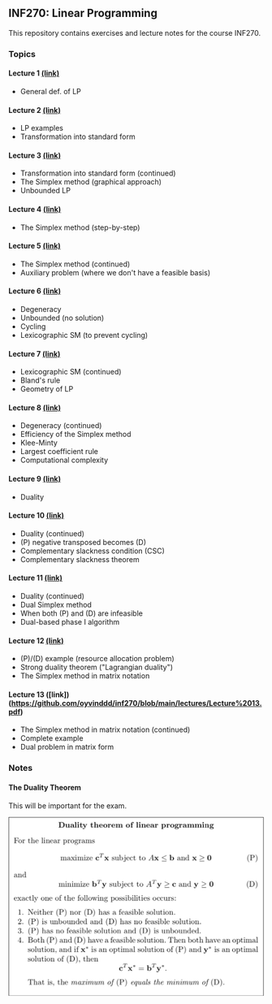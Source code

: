 ## INF270: Linear Programming

This repository contains exercises and lecture notes for the course INF270.

### Topics

#### Lecture 1 [(link)](https://github.com/oyvinddd/inf270/blob/main/lectures/Lecture%201.pdf)
* General def. of LP

#### Lecture 2 [(link)](https://github.com/oyvinddd/inf270/blob/main/lectures/Lecture%202.pdf)
* LP examples
* Transformation into standard form

#### Lecture 3 [(link)](https://github.com/oyvinddd/inf270/blob/main/lectures/Lecture%203.pdf)
* Transformation into standard form (continued)
* The Simplex method (graphical approach)
* Unbounded LP

#### Lecture 4 [(link)](https://github.com/oyvinddd/inf270/blob/main/lectures/Lecture%204.pdf)
* The Simplex method (step-by-step)

#### Lecture 5 [(link)](https://github.com/oyvinddd/inf270/blob/main/lectures/Lecture%205.pdf)
* The Simplex method (continued)
* Auxiliary problem (where we don't have a feasible basis)

#### Lecture 6 [(link)](https://github.com/oyvinddd/inf270/blob/main/lectures/Lecture%206.pdf)
* Degeneracy
* Unbounded (no solution)
* Cycling
* Lexicographic SM (to prevent cycling)

#### Lecture 7 [(link)](https://github.com/oyvinddd/inf270/blob/main/lectures/Lecture%207.pdf)
* Lexicographic SM (continued)
* Bland's rule
* Geometry of LP

#### Lecture 8 [(link)](https://github.com/oyvinddd/inf270/blob/main/lectures/Lecture%208.pdf)
* Degeneracy (continued)
* Efficiency of the Simplex method
* Klee-Minty
* Largest coefficient rule
* Computational complexity

#### Lecture 9 [(link)](https://github.com/oyvinddd/inf270/blob/main/lectures/Lecture%209.pdf)
* Duality

#### Lecture 10 [(link)](https://github.com/oyvinddd/inf270/blob/main/lectures/Lecture%2010.pdf)
* Duality (continued)
* (P) negative transposed becomes (D)
* Complementary slackness condition (CSC)
* Complementary slackness theorem

#### Lecture 11 [(link)](https://github.com/oyvinddd/inf270/blob/main/lectures/Lecture%2011.pdf)
* Duality (continued)
* Dual Simplex method
* When both (P) and (D) are infeasible
* Dual-based phase I algorithm

#### Lecture 12 [(link)](https://github.com/oyvinddd/inf270/blob/main/lectures/Lecture%2012.pdf)
* (P)/(D) example (resource allocation problem)
* Strong duality theorem ("Lagrangian duality")
* The Simplex method in matrix notation

#### Lecture 13 ([link])(https://github.com/oyvinddd/inf270/blob/main/lectures/Lecture%2013.pdf)
* The Simplex method in matrix notation (continued)
* Complete example
* Dual problem in matrix form

### Notes

#### The Duality Theorem

This will be important for the exam.

![The Duality Theorem](https://github.com/oyvinddd/inf270/blob/main/images/duality-theorem.jpeg)
